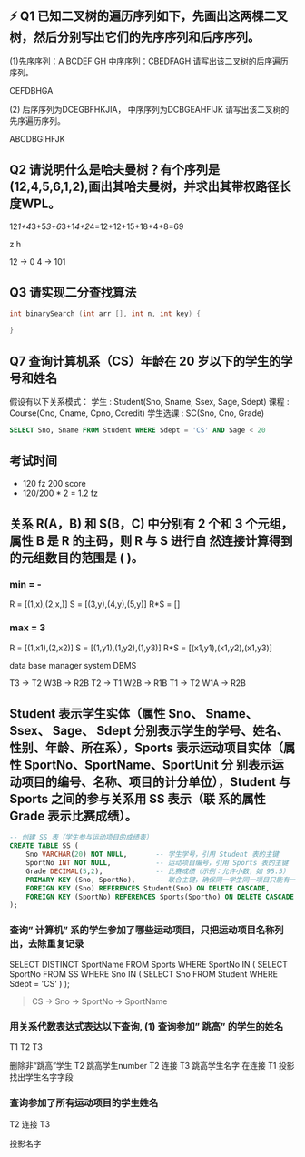 ## ⚡️ Q1 已知二叉树的遍历序列如下，先画出这两棵二叉树，然后分别写出它们的先序序列和后序序列。

(1)先序序列：A BCDEF GH
中序序列：CBEDFAGH
请写出该二叉树的后序遍历序列。

CEFDBHGA

(2) 后序序列为DCEGBFHKJIA，
中序序列为DCBGEAHFIJK
请写出该二叉树的先序遍历序列。

ABCDBGIHFJK

## Q2 请说明什么是哈夫曼树？有个序列是(12,4,5,6,1,2),画出其哈夫曼树，并求出其带权路径长度WPL。

12*1+4*3+5*3+6*3+1*4+2*4=12+12+15+18+4+8=69

z h

12 -> 0
4 -> 101

## Q3 请实现二分查找算法

```c
int binarySearch (int arr [], int n, int key) {

}
```

## Q7 查询计算机系（CS）年龄在 20 岁以下的学生的学号和姓名

假设有以下关系模式：
学生 : Student(Sno, Sname, Ssex, Sage, Sdept)
课程 : Course(Cno, Cname, Cpno, Ccredit)
学生选课 : SC(Sno, Cno, Grade)

```sql
SELECT Sno, Sname FROM Student WHERE Sdept = 'CS' AND Sage < 20
```

## 考试时间

- 120 fz 200 score
- 120/200 \* 2 = 1.2 fz

## 关系 R(A，B) 和 S(B，C) 中分别有 2 个和 3 个元组，属性 B 是 R 的主码，则 R 与 S 进行自 然连接计算得到的元组数目的范围是 ( )。

### min = -

R = [(1,x),(2,x,)]
S = [(3,y),(4,y),(5,y)]
R\*S = []

### max = 3

R = [(1,x1),(2,x2)]
S = [(1,y1),(1,y2),(1,y3)]
R\*S = [(x1,y1),(x1,y2),(x1,y3)]

data base manager system DBMS

T3 -> T2 W3B -> R2B
T2 -> T1 W2B -> R1B
T1 -> T2 W1A -> R2B

## Student 表示学生实体（属性 Sno、 Sname、 Ssex、 Sage、 Sdept 分别表示学生的学号、姓名、性别、年龄、所在系），Sports 表示运动项目实体（属性 SportNo、SportName、SportUnit 分 别表示运动项目的编号、名称、项目的计分单位），Student 与 Sports 之间的参与关系用 SS 表示（联 系的属性 Grade 表示比赛成绩）。

```sql
-- 创建 SS 表（学生参与运动项目的成绩表）
CREATE TABLE SS (
    Sno VARCHAR(20) NOT NULL,       -- 学生学号，引用 Student 表的主键
    SportNo INT NOT NULL,           -- 运动项目编号，引用 Sports 表的主键
    Grade DECIMAL(5,2),             -- 比赛成绩（示例：允许小数，如 95.5）
    PRIMARY KEY (Sno, SportNo),     -- 联合主键，确保同一学生同一项目只能有一条记录
    FOREIGN KEY (Sno) REFERENCES Student(Sno) ON DELETE CASCADE,
    FOREIGN KEY (SportNo) REFERENCES Sports(SportNo) ON DELETE CASCADE
);
```

### 查询” 计算机” 系的学生参加了哪些运动项目，只把运动项目名称列出，去除重复记录

SELECT DISTINCT SportName FROM Sports WHERE SportNo IN (
SELECT SportNo FROM SS WHERE Sno IN (
SELECT Sno FROM Student WHERE Sdept = 'CS'
)
);

> CS -> Sno -> SportNo -> SportName

### 用关系代数表达式表达以下查询, (1) 查询参加” 跳高” 的学生的姓名

T1 T2 T3

删除非“跳高”学生 T2
跳高学生number T2 连接 T3
跳高学生名字 在连接 T1
投影找出学生名字字段

### 查询参加了所有运动项目的学生姓名

T2 连接 T3

投影名字
